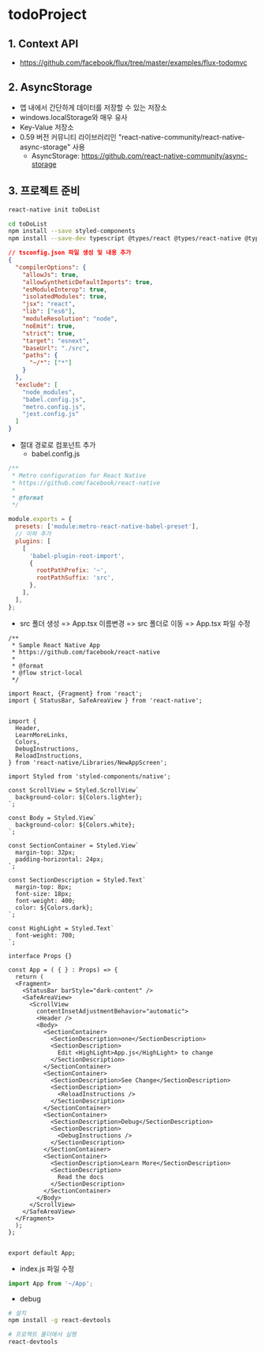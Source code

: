 # todoProject

## 1. Context API

- https://github.com/facebook/flux/tree/master/examples/flux-todomvc

## 2. AsyncStorage

- 앱 내에서 간단하게 데이터를 저장할 수 있는 저장소
- windows.localStorage와 매우 유사
- Key-Value 저장소
- 0.59 버전 커뮤니티 라이브러리인 "react-native-community/react-native-async-storage" 사용
  - AsyncStorage: https://github.com/react-native-community/async-storage

## 3. 프로젝트 준비

```bash
react-native init toDoList
```

```bash
cd toDoList
npm install --save styled-components
npm install --save-dev typescript @types/react @types/react-native @types/styled-components babel-plugin-root-import
```

```json
// tsconfig.json 파일 생성 및 내용 추가
{
  "compilerOptions": {
    "allowJs": true,
    "allowSyntheticDefaultImports": true,
    "esModuleInterop": true,
    "isolatedModules": true,
    "jsx": "react",
    "lib": ["es6"],
    "moduleResolution": "node",
    "noEmit": true,
    "strict": true,
    "target": "esnext",
    "baseUrl": "./src",
    "paths": {
      "~/*": ["*"]
    }
  },
  "exclude": [
    "node_modules",
    "babel.config.js",
    "metro.config.js",
    "jest.config.js"
  ]
}
```

- 절대 경로로 컴포넌트 추가
  - babel.config.js

```js
/**
 * Metro configuration for React Native
 * https://github.com/facebook/react-native
 *
 * @format
 */

module.exports = {
  presets: ['module:metro-react-native-babel-preset'],
  // 이하 추가
  plugins: [
    [
      'babel-plugin-root-import',
      {
        rootPathPrefix: '~',
        rootPathSuffix: 'src',
      },
    ],
  ],
};
```

- src 폴더 생성 => App.tsx 이름변경 => src 폴더로 이동 => App.tsx 파일 수정

```tsx
/**
 * Sample React Native App
 * https://github.com/facebook/react-native
 *
 * @format
 * @flow strict-local
 */

import React, {Fragment} from 'react';
import { StatusBar, SafeAreaView } from 'react-native';


import {
  Header,
  LearnMoreLinks,
  Colors,
  DebugInstructions,
  ReloadInstructions,
} from 'react-native/Libraries/NewAppScreen';

import Styled from 'styled-components/native';

const ScrollView = Styled.ScrollView`
  background-color: ${Colors.lighter};
`;

const Body = Styled.View`
  background-color: ${Colors.white};
`;

const SectionContainer = Styled.View`
  margin-top: 32px;
  padding-horizontal: 24px;
`;

const SectionDescription = Styled.Text`
  margin-top: 8px;
  font-size: 18px;
  font-weight: 400;
  color: ${Colors.dark};
`;

const HighLight = Styled.Text`
  font-weight: 700;
`;

interface Props {}

const App = ( { } : Props) => {
  return (
  <Fragment>
    <StatusBar barStyle="dark-content" />
    <SafeAreaView>
      <ScrollView
        contentInsetAdjustmentBehavior="automatic">
        <Header />
        <Body>
          <SectionContainer>
            <SectionDescription>one</SectionDescription>
            <SectionDescription>
              Edit <HighLight>App.js</HighLight> to change
            </SectionDescription>
          </SectionContainer>
          <SectionContainer>
            <SectionDescription>See Change</SectionDescription>
            <SectionDescription>
              <ReloadInstructions />
            </SectionDescription>
          </SectionContainer>
          <SectionContainer>
            <SectionDescription>Debug</SectionDescription>
            <SectionDescription>
              <DebugInstructions />
            </SectionDescription>
          </SectionContainer>
          <SectionContainer>
            <SectionDescription>Learn More</SectionDescription>
            <SectionDescription>
              Read the docs
            </SectionDescription>
          </SectionContainer>
        </Body>
      </ScrollView>
    </SafeAreaView>
  </Fragment>
  );
};


export default App;

```

- index.js 파일 수정

```js
import App from '~/App';
```

- debug 

```bash
# 설치
npm install -g react-devtools

# 프로젝트 폴더에서 실행
react-devtools
```

